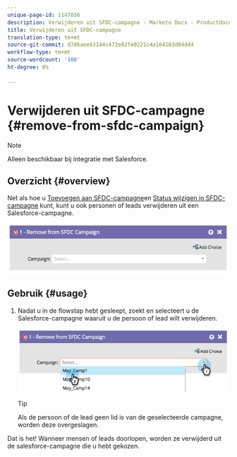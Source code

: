 ```yaml
---
unique-page-id: 1147036
description: Verwijderen uit SFDC-campagne - Marketo Docs - Productdocumentatie
title: Verwijderen uit SFDC-campagne
translation-type: tm+mt
source-git-commit: d7d6aee63144c472e02fe0221c4a164183d04dd4
workflow-type: tm+mt
source-wordcount: '108'
ht-degree: 0%

---
```



# Verwijderen uit SFDC-campagne {#remove-from-sfdc-campaign}

>[!NOTE]
>
>Alleen beschikbaar bij integratie met Salesforce.

## Overzicht {#overview}

Net als hoe u [Toevoegen aan SFDC-campagne](add-to-sfdc-campaign.md)en [Status wijzigen in SFDC-campagne](change-status-in-sfdc-campaign.md) kunt, kunt u ook personen of leads verwijderen uit een Salesforce-campagne.

![](assets/image2014-9-22-15-3a54-3a34.png)

## Gebruik {#usage}

1. Nadat u in de flowstap hebt gesleept, zoekt en selecteert u de Salesforce-campagne waaruit u de persoon of lead wilt verwijderen.

   ![](assets/image2014-9-22-15-3a54-3a39.png)

   >[!TIP]
   >
   >Als de persoon of de lead geen lid is van de geselecteerde campagne, worden deze overgeslagen.

Dat is het! Wanneer mensen of leads doorlopen, worden ze verwijderd uit de salesforce-campagne die u hebt gekozen.